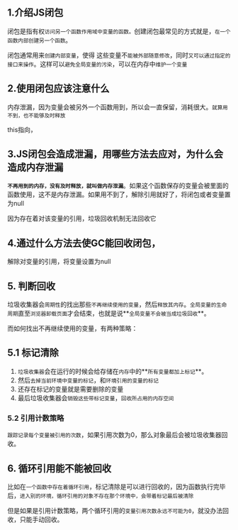 ## 1.介绍JS闭包

闭包是指有权`访问另一个函数作用域中变量的函数。`创建闭包最常见的方式就是，`在一个函数内部创建另一个函数`。

闭包通常用来`创建内部变量`，使得 这些变量不`能被外部随意修改`，同时`又可以通过指定的接口来操作`。这样可以`避免全局变量的污染`，可以在内存中`维护一个变量`



## 2.**使用闭包应该注意什么**

内存泄漏，因为变量会被另外一个函数用到，所以会一直保留，消耗很大。`就算用不到，也不能够及时释放`

this指向，



## 3.JS闭包会造成泄漏，用哪些方法去应对，为什么会造成内存泄漏

**`不再用到的内存，没有及时释放，就叫做内存泄漏`**。如果这个函数保存的变量会被里面的函数使用，这不是内存泄漏。如果用不到了，解除引用就好了，将闭包或者变量置为null

因为存在着对该变量的引用，垃圾回收机制无法回收它



## 4.通过什么方法去使GC能回收闭包，

解除对变量的引用，将变量设置为null



## 5. 判断回收

垃圾收集器会`周期性`的找出那些`不再继续使用的变量`，然后`释放其内存`。`全局变量的生命周期`直至`浏览器卸载页面`才会结束，也就是说**`全局变量不会被当成垃圾回收`**。

而如何找出不再继续使用的变量，有两种策略：

## 5.1 标记清除

1. `垃圾收集器`会在运行的时候会给存储在`内存`中的**`所有变量都加上标记`**。
2. 然后`去掉当前环境中变量的标记`，和`环境引用的变量的标记`
3. 还存在标记的变量就是需要删除的变量
4. 最后垃圾收集器会`销毁这些带标记变量`，`回收所占用的内存空间`



### 5.2 引用计数策略

`跟踪记录每个变量被引用的次数`，如果引用次数为0，那么对象最后会被垃圾收集器回收。



## 6. 循环引用能不能被回收

比如在`一个函数中存在着循环引用`，标记清除是可以进行回收的，因为函数执行完毕后，`进入别的环境，循环引用的对象不存在那个环境中，会带着标记最后被清除`

但是如果是引用计数策略，两个循环引用的`变量引用次数永远不可能为0`，就没办法回收，只能手动回收。
